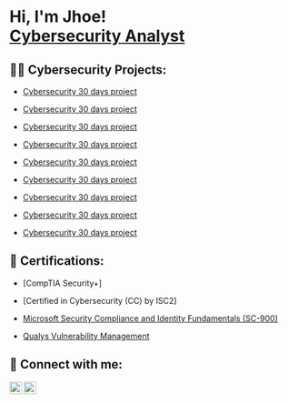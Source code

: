 <h1>Hi, I'm Jhoe! <br/><a href="https://www.linkedin.com/in/joseph-igah/">Cybersecurity Analyst</a>
<h2>👨‍💻 Cybersecurity Projects:</h2>


  - [Cybersecurity 30 days project](https://github.com/JhOe1/Cyber-security-30-days-project.git)

  - [Cybersecurity 30 days project](https://github.com/JhOe1/Cyber-security-30-days-project.git)
   
  - [Cybersecurity 30 days project](https://github.com/JhOe1/Cyber-security-30-days-project.git)
       
  - [Cybersecurity 30 days project](https://github.com/JhOe1/Cyber-security-30-days-project.git)
   
  - [Cybersecurity 30 days project](https://github.com/JhOe1/Cyber-security-30-days-project.git)

  - [Cybersecurity 30 days project](https://github.com/JhOe1/Cyber-security-30-days-project.git)

  - [Cybersecurity 30 days project](https://github.com/JhOe1/Cyber-security-30-days-project.git)
 
  - [Cybersecurity 30 days project](https://github.com/JhOe1/Cyber-security-30-days-project.git)
  
  - [Cybersecurity 30 days project](https://github.com/JhOe1/Cyber-security-30-days-project.git)


<h2> 📄 Certifications:</h2>


  - [CompTIA Security+]
 
   - [Certified in Cybersecurity (CC) by ISC2]
 - [Microsoft Security Compliance and Identity Fundamentals (SC-900) ](https://www.credly.com/badges/970bb0ac-2d14-4c23-978f-595dcfb2b08a/public_url)
- [Qualys Vulnerability Management](https://qualys.sumtotal.host/learning/DataStore/QUALYS_PROD/Learning/Data/ExportToPDF/Diploma_8590f369-107e-44f5-9dda-c35dc34417a6.pdf)


<h2> 🤳 Connect with me:</h2>


[<img align="left" alt="Jhoe | LinkedIn" width="22px" src="https://cdn.jsdelivr.net/npm/simple-icons@v3/icons/linkedin.svg" />][linkedin]
[<img align="left" alt="Medium" width="22px" src="https://simpleicons.org/icons/medium.svg" />](https://medium.com/@ezejoeze)



[linkedin]: https://linkedin.com/in/joseph-igah

